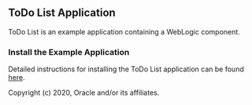 ## ToDo List Application

ToDo List is an example application containing a WebLogic component.  

### Install the Example Application

Detailed instructions for installing the ToDo List application can be found [here](https://verrazzano.io/latest/docs/examples/wls-coh/todo-list/).

Copyright (c) 2020, Oracle and/or its affiliates.
